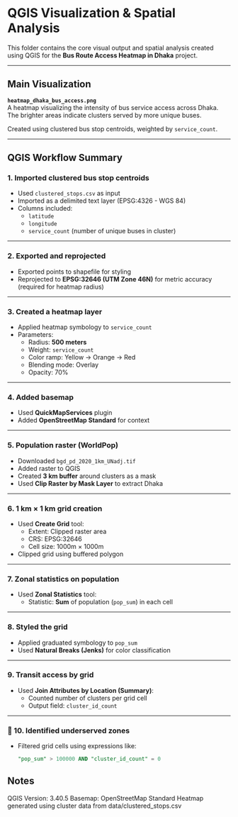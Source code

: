 # QGIS Visualization & Spatial Analysis

This folder contains the core visual output and spatial analysis created using QGIS for the **Bus Route Access Heatmap in Dhaka** project.

---

## Main Visualization

**`heatmap_dhaka_bus_access.png`**  
A heatmap visualizing the intensity of bus service access across Dhaka. The brighter areas indicate clusters served by more unique buses. 

Created using clustered bus stop centroids, weighted by `service_count`.

---

## QGIS Workflow Summary

### 1. Imported clustered bus stop centroids
- Used `clustered_stops.csv` as input
- Imported as a delimited text layer (EPSG:4326 - WGS 84)
- Columns included:
  - `latitude`
  - `longitude`
  - `service_count` (number of unique buses in cluster)

---

### 2. Exported and reprojected
- Exported points to shapefile for styling
- Reprojected to **EPSG:32646 (UTM Zone 46N)** for metric accuracy (required for heatmap radius)

---

### 3. Created a heatmap layer
- Applied heatmap symbology to `service_count`
- Parameters:
  - Radius: **500 meters**
  - Weight: `service_count`
  - Color ramp: Yellow → Orange → Red
  - Blending mode: Overlay
  - Opacity: 70%

---

### 4. Added basemap
- Used **QuickMapServices** plugin
- Added **OpenStreetMap Standard** for context

---

### 5. Population raster (WorldPop)
- Downloaded `bgd_pd_2020_1km_UNadj.tif`
- Added raster to QGIS
- Created **3 km buffer** around clusters as a mask
- Used **Clip Raster by Mask Layer** to extract Dhaka

---

### 6. 1 km × 1 km grid creation
- Used **Create Grid** tool:
  - Extent: Clipped raster area
  - CRS: EPSG:32646
  - Cell size: 1000m × 1000m
- Clipped grid using buffered polygon

---

### 7. Zonal statistics on population
- Used **Zonal Statistics** tool:
  - Statistic: **Sum** of population (`pop_sum`) in each cell

---

### 8. Styled the grid
- Applied graduated symbology to `pop_sum`
- Used **Natural Breaks (Jenks)** for color classification

---

### 9. Transit access by grid
- Used **Join Attributes by Location (Summary)**:
  - Counted number of clusters per grid cell
  - Output field: `cluster_id_count`

---

### 🔹 10. Identified underserved zones
- Filtered grid cells using expressions like:
  ```sql
  "pop_sum" > 100000 AND "cluster_id_count" = 0


## Notes
QGIS Version: 3.40.5
Basemap: OpenStreetMap Standard
Heatmap generated using cluster data from data/clustered_stops.csv
